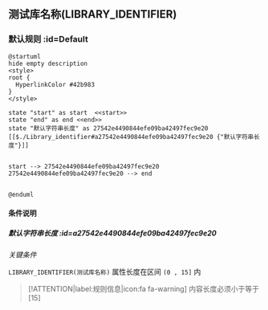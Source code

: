 ## 测试库名称(LIBRARY_IDENTIFIER) <!-- {docsify-ignore-all} -->

   

### 默认规则 :id=Default

```plantuml
@startuml
hide empty description
<style>
root {
  HyperlinkColor #42b983
}
</style>

state "start" as start  <<start>>
state "end" as end <<end>>
state "默认字符串长度" as 27542e4490844efe09ba42497fec9e20 [[$./Library_identifier#a27542e4490844efe09ba42497fec9e20 {"默认字符串长度"}]]


start --> 27542e4490844efe09ba42497fec9e20 
27542e4490844efe09ba42497fec9e20 --> end 


@enduml
```

#### 条件说明

##### 默认字符串长度 :id=a27542e4490844efe09ba42497fec9e20


*关键条件*


`LIBRARY_IDENTIFIER(测试库名称)` 属性长度在区间 `(0 , 15]` 内

> [!ATTENTION|label:规则信息|icon:fa fa-warning]
> 内容长度必须小于等于[15]







